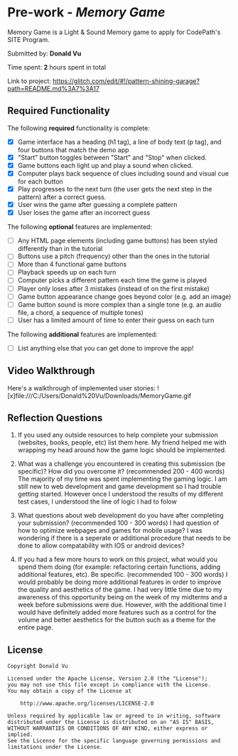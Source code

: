 # Pre-work - *Memory Game*

Memory Game is a Light & Sound Memory game to apply for CodePath's SITE Program. 

Submitted by: **Donald Vu**

Time spent: **2** hours spent in total

Link to project: https://glitch.com/edit/#!/pattern-shining-garage?path=README.md%3A7%3A17

## Required Functionality

The following **required** functionality is complete:

* [x] Game interface has a heading (h1 tag), a line of body text (p tag), and four buttons that match the demo app
* [x] "Start" button toggles between "Start" and "Stop" when clicked. 
* [x] Game buttons each light up and play a sound when clicked. 
* [x] Computer plays back sequence of clues including sound and visual cue for each button
* [x] Play progresses to the next turn (the user gets the next step in the pattern) after a correct guess. 
* [x] User wins the game after guessing a complete pattern
* [x] User loses the game after an incorrect guess

The following **optional** features are implemented:

* [ ] Any HTML page elements (including game buttons) has been styled differently than in the tutorial
* [ ] Buttons use a pitch (frequency) other than the ones in the tutorial
* [ ] More than 4 functional game buttons
* [ ] Playback speeds up on each turn
* [ ] Computer picks a different pattern each time the game is played
* [ ] Player only loses after 3 mistakes (instead of on the first mistake)
* [ ] Game button appearance change goes beyond color (e.g. add an image)
* [ ] Game button sound is more complex than a single tone (e.g. an audio file, a chord, a sequence of multiple tones)
* [ ] User has a limited amount of time to enter their guess on each turn

The following **additional** features are implemented:

- [ ] List anything else that you can get done to improve the app!

## Video Walkthrough

Here's a walkthrough of implemented user stories:
![x]file:///C:/Users/Donald%20Vu/Downloads/MemoryGame.gif


## Reflection Questions
1. If you used any outside resources to help complete your submission (websites, books, people, etc) list them here. 
My friend helped me with wrapping my head around how the game logic should be implemented.

2. What was a challenge you encountered in creating this submission (be specific)? How did you overcome it? (recommended 200 - 400 words) 
The majority of my time was spent implementing the gaming logic. I am still new to web development and game development so I had trouble getting started. However once I understood the results of my different test cases,
I understood the line of logic I had to folow

3. What questions about web development do you have after completing your submission? (recommended 100 - 300 words) 
I had question of how to optimize webpages and games for mobile usage? I was wondering if there is a seperate or additional procedure that needs to be done to allow compatability
with IOS or android devices? 

4. If you had a few more hours to work on this project, what would you spend them doing (for example: refactoring certain functions, adding additional features, etc). Be specific. (recommended 100 - 300 words) 
I would probably be doing more additional features in order to improve the quality and aesthetics of the game. I had very little time due to my awareness of this opportunity
being on the week of my midterms and a week before submissions were due. However, with the additional time I would have definitely added more features such as a control for 
the volume and better aesthetics for the button such as a theme for the entire page. 



## License

    Copyright Donald Vu

    Licensed under the Apache License, Version 2.0 (the "License");
    you may not use this file except in compliance with the License.
    You may obtain a copy of the License at

        http://www.apache.org/licenses/LICENSE-2.0

    Unless required by applicable law or agreed to in writing, software
    distributed under the License is distributed on an "AS IS" BASIS,
    WITHOUT WARRANTIES OR CONDITIONS OF ANY KIND, either express or implied.
    See the License for the specific language governing permissions and
    limitations under the License.
